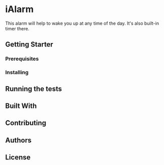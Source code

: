 # iAlarm
This alarm will help to wake you up at any time of the day.
It's also built-in timer there.
## Getting Starter

### Prerequisites

### Installing


## Running the tests


## Built With

## Contributing

## Authors

## License
